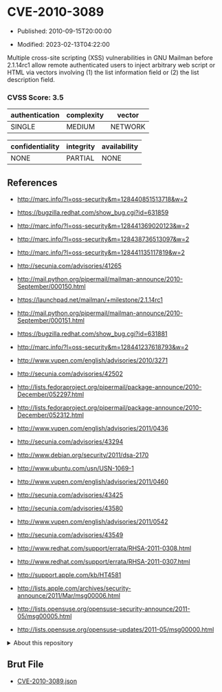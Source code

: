# CVE-2010-3089

- Published: 2010-09-15T20:00:00

- Modified: 2023-02-13T04:22:00

Multiple cross-site scripting (XSS) vulnerabilities in GNU Mailman before 2.1.14rc1 allow remote authenticated users to inject arbitrary web script or HTML via vectors involving (1) the list information field or (2) the list description field.

### CVSS Score: **3.5**

| authentication | complexity | vector |
| --- | --- | --- |
| SINGLE | MEDIUM | NETWORK |

| confidentiality | integrity | availability |
| --- | --- | --- |
| NONE | PARTIAL | NONE |

## References

* http://marc.info/?l=oss-security&m=128440851513718&w=2

* https://bugzilla.redhat.com/show_bug.cgi?id=631859

* http://marc.info/?l=oss-security&m=128441369020123&w=2

* http://marc.info/?l=oss-security&m=128438736513097&w=2

* http://marc.info/?l=oss-security&m=128441135117819&w=2

* http://secunia.com/advisories/41265

* http://mail.python.org/pipermail/mailman-announce/2010-September/000150.html

* https://launchpad.net/mailman/+milestone/2.1.14rc1

* http://mail.python.org/pipermail/mailman-announce/2010-September/000151.html

* https://bugzilla.redhat.com/show_bug.cgi?id=631881

* http://marc.info/?l=oss-security&m=128441237618793&w=2

* http://www.vupen.com/english/advisories/2010/3271

* http://secunia.com/advisories/42502

* http://lists.fedoraproject.org/pipermail/package-announce/2010-December/052297.html

* http://lists.fedoraproject.org/pipermail/package-announce/2010-December/052312.html

* http://www.vupen.com/english/advisories/2011/0436

* http://secunia.com/advisories/43294

* http://www.debian.org/security/2011/dsa-2170

* http://www.ubuntu.com/usn/USN-1069-1

* http://www.vupen.com/english/advisories/2011/0460

* http://secunia.com/advisories/43425

* http://secunia.com/advisories/43580

* http://www.vupen.com/english/advisories/2011/0542

* http://secunia.com/advisories/43549

* http://www.redhat.com/support/errata/RHSA-2011-0308.html

* http://www.redhat.com/support/errata/RHSA-2011-0307.html

* http://support.apple.com/kb/HT4581

* http://lists.apple.com/archives/security-announce/2011/Mar/msg00006.html

* http://lists.opensuse.org/opensuse-security-announce/2011-05/msg00005.html

* http://lists.opensuse.org/opensuse-updates/2011-05/msg00000.html

<details>
<summary>About this repository</summary> 

  This repository is part of the project [Live Hack CVE](https://github.com/Live-Hack-CVE). Main website can be found [www.live-hack.org](https://www.live-hack.org) 
  
  Made by [Sn0wAlice](https://github.com/Sn0wAlice) for the people that care about security and need to have a feed of the latest CVEs. Hope you enjoy it, don't forget to star the repo and follow me on [Twitter](https://twitter.com/Sn0wAlice) and [Github](https://github.com/Sn0wAlice). And that is my [personnal website](https://www.alice-snow.me/)

  - [Home Page](https://github.com/Live-Hack-CVE)
  - [Framework](https://github.com/Live-Hack-CVE/cve-framework)
  - [CVE database](https://github.com/Live-Hack-CVE/full_database)
  - [Changelog](https://github.com/Live-Hack-CVE/Changelog)
</details>

## Brut File

* [CVE-2010-3089.json](https://raw.githubusercontent.com/Live-Hack-CVE/full_database/main/cves/2010/CVE-2010-3089.json)

